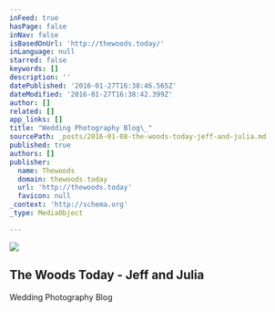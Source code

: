 ```yaml
---
inFeed: true
hasPage: false
inNav: false
isBasedOnUrl: 'http://thewoods.today/'
inLanguage: null
starred: false
keywords: []
description: ''
datePublished: '2016-01-27T16:38:46.565Z'
dateModified: '2016-01-27T16:38:42.399Z'
author: []
related: []
app_links: []
title: "Wedding Photography Blog\_"
sourcePath: _posts/2016-01-08-the-woods-today-jeff-and-julia.md
published: true
authors: []
publisher:
  name: Thewoods
  domain: thewoods.today
  url: 'http://thewoods.today'
  favicon: null
_context: 'http://schema.org'
_type: MediaObject

---
```

![](https://the-grid-user-content.s3-us-west-2.amazonaws.com/42d89e7f-8e9e-4e54-ba29-294de9438736.jpg)

<article style=""><h1>The Woods Today - Jeff and Julia</h1></article>

Wedding Photography Blog